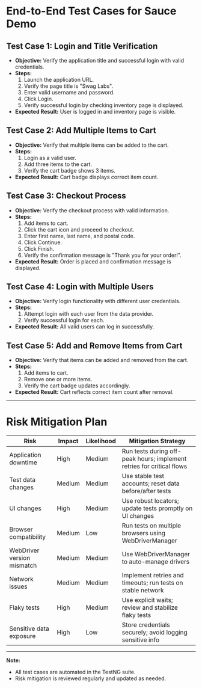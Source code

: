# End-to-End Test Cases for Sauce Demo

## Test Case 1: Login and Title Verification
- **Objective:** Verify the application title and successful login with valid credentials.
- **Steps:**
  1. Launch the application URL.
  2. Verify the page title is "Swag Labs".
  3. Enter valid username and password.
  4. Click Login.
  5. Verify successful login by checking inventory page is displayed.
- **Expected Result:** User is logged in and inventory page is visible.

## Test Case 2: Add Multiple Items to Cart
- **Objective:** Verify that multiple items can be added to the cart.
- **Steps:**
  1. Login as a valid user.
  2. Add three items to the cart.
  3. Verify the cart badge shows 3 items.
- **Expected Result:** Cart badge displays correct item count.

## Test Case 3: Checkout Process
- **Objective:** Verify the checkout process with valid information.
- **Steps:**
  1. Add items to cart.
  2. Click the cart icon and proceed to checkout.
  3. Enter first name, last name, and postal code.
  4. Click Continue.
  5. Click Finish.
  6. Verify the confirmation message is "Thank you for your order!".
- **Expected Result:** Order is placed and confirmation message is displayed.

## Test Case 4: Login with Multiple Users
- **Objective:** Verify login functionality with different user credentials.
- **Steps:**
  1. Attempt login with each user from the data provider.
  2. Verify successful login for each.
- **Expected Result:** All valid users can log in successfully.

## Test Case 5: Add and Remove Items from Cart
- **Objective:** Verify that items can be added and removed from the cart.
- **Steps:**
  1. Add items to cart.
  2. Remove one or more items.
  3. Verify the cart badge updates accordingly.
- **Expected Result:** Cart reflects correct item count after removal.

---

# Risk Mitigation Plan

| Risk | Impact | Likelihood | Mitigation Strategy |
|------|--------|------------|---------------------|
| Application downtime | High | Medium | Run tests during off-peak hours; implement retries for critical flows |
| Test data changes | Medium | Medium | Use stable test accounts; reset data before/after tests |
| UI changes | High | Medium | Use robust locators; update tests promptly on UI changes |
| Browser compatibility | Medium | Low | Run tests on multiple browsers using WebDriverManager |
| WebDriver version mismatch | Medium | Medium | Use WebDriverManager to auto-manage drivers |
| Network issues | Medium | Medium | Implement retries and timeouts; run tests on stable network |
| Flaky tests | High | Medium | Use explicit waits; review and stabilize flaky tests |
| Sensitive data exposure | High | Low | Store credentials securely; avoid logging sensitive info |

---

**Note:**
- All test cases are automated in the TestNG suite.
- Risk mitigation is reviewed regularly and updated as needed. 
